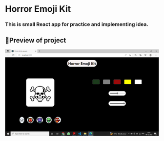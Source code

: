 # **Horror Emoji Kit**

### This is small React app for practice and implementing idea.
## 📍Preview of project
![Horror emoji kit](/assest/screenshorts/Screenshot%20(233).png)